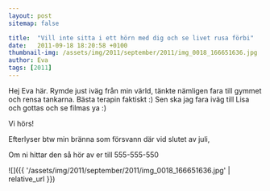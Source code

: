 ```yaml
---
layout: post
sitemap: false

title:  "Vill inte sitta i ett hörn med dig och se livet rusa förbi"
date:   2011-09-18 18:20:58 +0100
thumbnail-img: /assets/img/2011/september/2011/img_0018_166651636.jpg
author: Eva
tags: [2011]
---
```


Hej Eva här. Rymde just iväg från min värld, tänkte nämligen fara till gymmet och rensa tankarna. Bästa terapin faktiskt :) Sen ska jag fara iväg till Lisa och gottas och se filmas ya :)






Vi hörs!













Efterlyser btw min bränna som försvann där vid slutet av juli, 

Om ni hittar den så hör av er till 555-555-550

![]({{ '/assets/img/2011/september/2011/img_0018_166651636.jpg'  | relative_url }})

